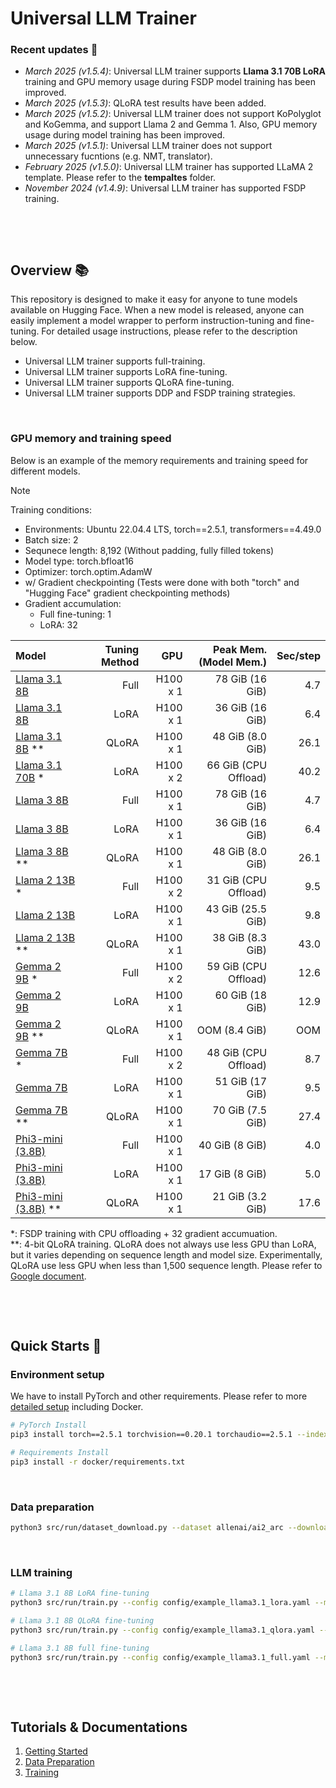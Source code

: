 # Universal LLM Trainer


### Recent updates 📣
* *March 2025 (v1.5.4)*: Universal LLM trainer supports **Llama 3.1 70B LoRA** training and GPU memory usage during FSDP model training has been improved.
* *March 2025 (v1.5.3)*: QLoRA test results have been added.
* *March 2025 (v1.5.2)*: Universal LLM trainer does not support KoPolyglot and KoGemma, and support Llama 2 and Gemma 1. Also, GPU memory usage during model training has been improved.
* *March 2025 (v1.5.1)*: Universal LLM trainer does not support unnecessary fucntions (e.g. NMT, translator).
* *February 2025 (v1.5.0)*: Universal LLM trainer has supported LLaMA 2 template. Please refer to the **tempaltes** folder.
* *November 2024 (v1.4.9)*: Universal LLM trainer has supported FSDP training.

&nbsp;

&nbsp;



## Overview 📚
This repository is designed to make it easy for anyone to tune models available on Hugging Face.
When a new model is released, anyone can easily implement a model wrapper to perform instruction-tuning and fine-tuning.
For detailed usage instructions, please refer to the description below.
* Universal LLM trainer supports full-training.
* Universal LLM trainer supports LoRA fine-tuning.
* Universal LLM trainer supports QLoRA fine-tuning.
* Universal LLM trainer supports DDP and FSDP training strategies.

&nbsp;


### GPU memory and training speed
Below is an example of the memory requirements and training speed for different models.

> [!NOTE]
> Training conditions: 
> - Environments: Ubuntu 22.04.4 LTS, torch==2.5.1, transformers==4.49.0
> - Batch size: 2
> - Sequnece length: 8,192 (Without padding, fully filled tokens)
> - Model type: torch.bfloat16
> - Optimizer: torch.optim.AdamW
> - w/ Gradient checkpointing (Tests were done with both "torch" and "Hugging Face" gradient checkpointing methods)
> - Gradient accumulation: 
>   - Full fine-tuning: 1
>   - LoRA: 32

| Model | Tuning Method | GPU | Peak Mem. (Model Mem.) | Sec/step |
|:- |-:|-:|-:|-:|
| [Llama 3.1 8B](config/llm_llama3.1_full.yaml)                 | Full   | H100 x 1  | 78 GiB (16 GiB)       | 4.7    |
| [Llama 3.1 8B](config/llm_llama3.1_lora.yaml)                 | LoRA   | H100 x 1  | 36 GiB (16 GiB)       | 6.4    |
| [Llama 3.1 8B](config/llm_llama3.1_qlora.yaml) **             | QLoRA  | H100 x 1  | 48 GiB (8.0 GiB)      | 26.1   |
| [Llama 3.1 70B](config/llm_llama3.1_70B_lora_fsdp.yaml) *     | LoRA   | H100 x 2  | 66 GiB (CPU Offload)  | 40.2   |
| [Llama 3 8B](config/llm_llama3_full.yaml)                     | Full   | H100 x 1  | 78 GiB (16 GiB)       | 4.7    |
| [Llama 3 8B](config/llm_llama3_lora.yaml)                     | LoRA   | H100 x 1  | 36 GiB (16 GiB)       | 6.4    |
| [Llama 3 8B](config/llm_llama3_qlora.yaml) **                 | QLoRA  | H100 x 1  | 48 GiB (8.0 GiB)      | 26.1   |
| [Llama 2 13B](config/llm_llama2_full_fsdp.yaml) *             | Full   | H100 x 2  | 31 GiB (CPU Offload)  | 9.5    |  
| [Llama 2 13B](config/llm_llama2_lora.yaml)                    | LoRA   | H100 x 1  | 43 GiB (25.5 GiB)     | 9.8    |
| [Llama 2 13B](config/llm_llama2_qlora.yaml) **                | QLoRA  | H100 x 1  | 38 GiB (8.3 GiB)      | 43.0   |
| [Gemma 2 9B](config/llm_gemma2_full_fsdp.yaml) *              | Full   | H100 x 2  | 59 GiB (CPU Offload)  | 12.6   |
| [Gemma 2 9B](config/llm_gemma2_lora.yaml)                     | LoRA   | H100 x 1  | 60 GiB (18 GiB)       | 12.9   |
| [Gemma 2 9B](config/llm_gemma2_qlora.yaml) **                 | QLoRA  | H100 x 1  | OOM (8.4 GiB)         | OOM    |
| [Gemma 7B](config/llm_gemma_full_fsdp.yaml) *                 | Full   | H100 x 2  | 48 GiB (CPU Offload)  | 8.7    |   
| [Gemma 7B](config/llm_gemma_lora.yaml)                        | LoRA   | H100 x 1  | 51 GiB (17 GiB)       | 9.5    |
| [Gemma 7B](config/llm_gemma_qlora.yaml) **                    | QLoRA  | H100 x 1  | 70 GiB (7.5 GiB)      | 27.4   |
| [Phi3-mini (3.8B)](config/llm_phi3_full.yaml)                 | Full   | H100 x 1  | 40 GiB (8 GiB)        | 4.0    |
| [Phi3-mini (3.8B)](config/llm_phi3_lora.yaml)                 | LoRA   | H100 x 1  | 17 GiB (8 GiB)        | 5.0    |
| [Phi3-mini (3.8B)](config/llm_phi3_qlora.yaml) **             | QLoRA  | H100 x 1  | 21 GiB (3.2 GiB)      | 17.6   |

*: FSDP training with CPU offloading + 32 gradient accumuation.<br>
**: 4-bit QLoRA training. QLoRA does not always use less GPU than LoRA, but it varies depending on sequence length and model size. Experimentally, QLoRA use less GPU when less than 1,500 sequence length. Please refer to [Google document](https://cloud.google.com/vertex-ai/generative-ai/docs/model-garden/lora-qlora).

&nbsp;

&nbsp;

## Quick Starts 🚀
### Environment setup
We have to install PyTorch and other requirements. Please refer to more [detailed setup](./docs/1_getting_started.md) including Docker.
```bash
# PyTorch Install
pip3 install torch==2.5.1 torchvision==0.20.1 torchaudio==2.5.1 --index-url https://download.pytorch.org/whl/cu124

# Requirements Install
pip3 install -r docker/requirements.txt
```

&nbsp;

### Data preparation
```bash
python3 src/run/dataset_download.py --dataset allenai/ai2_arc --download_path data_examples
```

&nbsp;

### LLM training
```bash
# Llama 3.1 8B LoRA fine-tuning
python3 src/run/train.py --config config/example_llama3.1_lora.yaml --mode train

# Llama 3.1 8B QLoRA fine-tuning
python3 src/run/train.py --config config/example_llama3.1_qlora.yaml --mode train

# Llama 3.1 8B full fine-tuning
python3 src/run/train.py --config config/example_llama3.1_full.yaml --mode train
```

&nbsp;

&nbsp;

<!-- ## Repository Structure
This repository is structured as follows.
```
├── config
│   └── *.yaml
├── config_lora
│   └── *.yaml
│
├── data
│   └── ${DATA_NAME}
│       └── ${DATA_NAME}.pkl
│
├── demo
│   ├── front
│   │   └── design
│   └── server.py
│
├── docker
│   ├── Dockerfile
│   └── requirements.txt
│
├── src
│   ├── data_collection             # Datasets wrappers
│   ├── models                      # Model wrappers
│   ├── run
│   │   ├── chat.py                 # The entry point of simple chat demo for trained LLM model
│   │   ├── train_deepspeed.py      # The entry point of deepspeed LLM training
│   │   ├── train.py                # The entry point of LLM training
│   │   └── validation.py           # The entry point of evaluation of trained LLM model
│   ├── task
│   ├── tools
│   │   ...
│   │   └── tokenizers              # LLM tokenizer wrappers
│   ├── trainer
│   │   ├── build.py
│   │   ├── trainer_deepspeed.py    # Deepspeed training trainer
│   │   └── trainer.py              # Training trainer
│   └── utils
│
└── templates                       # LLM instruction templates
```
<br><br> -->

## Tutorials & Documentations
1. [Getting Started](./docs/1_getting_started.md)
2. [Data Preparation](./docs/2_data_preparation.md)
3. [Training](./docs/3_training.md)
